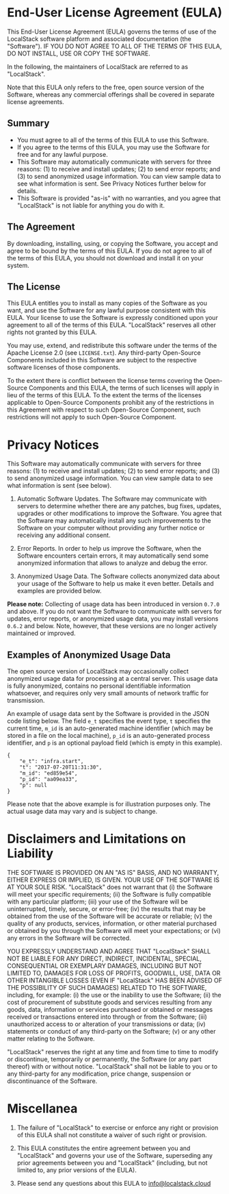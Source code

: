 # End-User License Agreement (EULA)

This End-User License Agreement (EULA) governs the terms of use of the LocalStack software
platform and associated documentation (the "Software"). IF YOU DO NOT AGREE TO ALL OF THE TERMS
OF THIS EULA, DO NOT INSTALL, USE OR COPY THE SOFTWARE.

In the following, the maintainers of LocalStack are referred to as "LocalStack".

Note that this EULA only refers to the free, open source version of the Software, whereas any 
commercial offerings shall be covered in separate license agreements.

## Summary

* You must agree to all of the terms of this EULA to use this Software.
* If you agree to the terms of this EULA, you may use the Software for free and for any lawful purpose.
* This Software may automatically communicate with servers for three reasons: (1) to receive and 
install updates; (2) to send error reports; and (3) to send anonymized usage information. You can
view sample data to see what information is sent. See Privacy Notices further below for details.
* This Software is provided "as-is" with no warranties, and you agree that "LocalStack" is not
liable for anything you do with it.

## The Agreement

By downloading, installing, using, or copying the Software, you accept and agree to be bound by the 
terms of this EULA. If you do not agree to all of the terms of this EULA, you should not download and install 
it on your system.

## The License

This EULA entitles you to install as many copies of the Software as you want, and use the Software
for any lawful purpose consistent with this EULA. Your license to use the Software is expressly 
conditioned upon your agreement to all of the terms of this EULA. "LocalStack" reserves all
other rights not granted by this EULA.

You may use, extend, and redistribute this software under the terms of the Apache License 2.0
(see `LICENSE.txt`). Any third-party Open-Source Components included in this Software are subject
to the respective software licenses of those components.

To the extent there is conflict between the license terms covering the Open-Source Components and
this EULA, the terms of such licenses will apply in lieu of the terms of this EULA. To the extent
the terms of the licenses applicable to Open-Source Components prohibit any of the restrictions in
this Agreement with respect to such Open-Source Component, such restrictions will not apply to such
Open-Source Component.

# Privacy Notices

This Software may automatically communicate with servers for three reasons: (1) to receive and 
install updates; (2) to send error reports; and (3) to send anonymized usage information.
You can view sample data to see what information is sent (see below).

1. Automatic Software Updates. The Software may communicate with servers to determine whether
there are any patches, bug fixes, updates, upgrades or other modifications to improve the Software.
You agree that the Software may automatically install any such improvements to the Software on your
computer without providing any further notice or receiving any additional consent.

2. Error Reports. In order to help us improve the Software, when the Software encounters certain 
errors, it may automatically send some anonymized information that allows to analyze and debug the 
error.

3. Anonymized Usage Data. The Software collects anonymized data about your usage of the Software to 
help us make it even better. Details and examples are provided below.

**Please note:** Collecting of usage data has been introduced in version `0.7.0` and above. If you do
not want the Software to communicate with servers for updates, error reports, or anonymized usage
data, you may install versions `0.6.2` and below. Note, however, that these versions are no longer
actively maintained or improved.

## Examples of Anonymized Usage Data

The open source version of LocalStack may occasionally collect anonymized usage data for
processing at a central server. This usage data is fully anonymized, contains no personal
identifiable information whatsoever, and requires only very small amounts of network traffic
for transmission.

An example of usage data sent by the Software is provided in the JSON code listing below.
The field `e_t` specifies the event type, `t` specifies the current time, `m_id` is an
auto-generated machine identifier (which may be stored in a file on the local machine),
`p_id` is an auto-generated process identifier, and `p` is an optional payload field (which
is empty in this example).

```
{
    "e_t": "infra.start",
    "t": "2017-07-20T11:31:30",
    "m_id": "ed859e54",
    "p_id": "aa09ea33",
    "p": null
}
```

Please note that the above example is for illustration purposes only. The actual usage data
may vary and is subject to change.

# Disclaimers and Limitations on Liability

THE SOFTWARE IS PROVIDED ON AN "AS IS" BASIS, AND NO WARRANTY, EITHER EXPRESS OR IMPLIED, IS GIVEN.
YOUR USE OF THE SOFTWARE IS AT YOUR SOLE RISK. "LocalStack" does not warrant that (i) the Software 
will meet your specific requirements; (ii) the Software is fully compatible with any particular 
platform; (iii) your use of the Software will be uninterrupted, timely, secure, or error-free; (iv) 
the results that may be obtained from the use of the Software will be accurate or reliable; (v) the 
quality of any products, services, information, or other material purchased or obtained by you through 
the Software will meet your expectations; or (vi) any errors in the Software will be corrected.

YOU EXPRESSLY UNDERSTAND AND AGREE THAT "LocalStack" SHALL NOT BE LIABLE FOR ANY DIRECT, INDIRECT, 
INCIDENTAL, SPECIAL, CONSEQUENTIAL OR EXEMPLARY DAMAGES, INCLUDING BUT NOT LIMITED TO, DAMAGES FOR 
LOSS OF PROFITS, GOODWILL, USE, DATA OR OTHER INTANGIBLE LOSSES (EVEN IF "LocalStack" HAS BEEN ADVISED 
OF THE POSSIBILITY OF SUCH DAMAGES) RELATED TO THE SOFTWARE, including, for example: (i) the use or 
the inability to use the Software; (ii) the cost of procurement of substitute goods and services 
resulting from any goods, data, information or services purchased or obtained or messages received or 
transactions entered into through or from the Software; (iii) unauthorized access to or alteration of 
your transmissions or data; (iv) statements or conduct of any third-party on the Software; (v) or any 
other matter relating to the Software.

"LocalStack" reserves the right at any time and from time to time to modify or discontinue, 
temporarily or permanently, the Software (or any part thereof) with or without notice. "LocalStack" 
shall not be liable to you or to any third-party for any modification, price change, suspension or 
discontinuance of the Software.

# Miscellanea

1. The failure of "LocalStack" to exercise or enforce any right or provision of this EULA shall not 
constitute a waiver of such right or provision.

2. This EULA constitutes the entire agreement between you and "LocalStack" and governs your use of the 
Software, superseding any prior agreements between you and "LocalStack" (including, but not limited 
to, any prior versions of the EULA).

3. Please send any questions about this EULA to info@localstack.cloud
